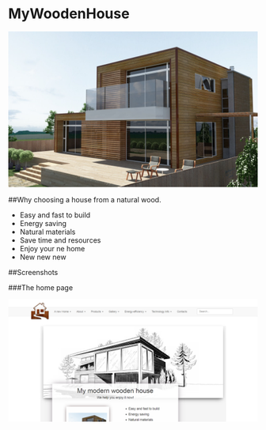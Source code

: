 # MyWoodenHouse

![Cover photo](./Ideas/Images/modern-wooden-house-small.jpg) 

##Why choosing a house from a natural wood.

- Easy and fast to build
- Energy saving
- Natural materials
- Save time and resources
- Enjoy your ne home
- New new new


##Screenshots

###The home page

![Cover photo](./Documentation/Images/home.PNG) 

